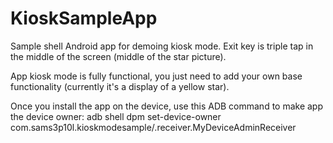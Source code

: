 # KioskSampleApp

Sample shell Android app for demoing kiosk mode.
Exit key is triple tap in the middle of the screen (middle of the star picture).

App kiosk mode is fully functional, you just need to add your own base functionality (currently it's a display of a yellow star).

Once you install the app on the device, use this ADB command to make app the device owner:
adb shell dpm set-device-owner com.sams3p10l.kioskmodesample/.receiver.MyDeviceAdminReceiver

